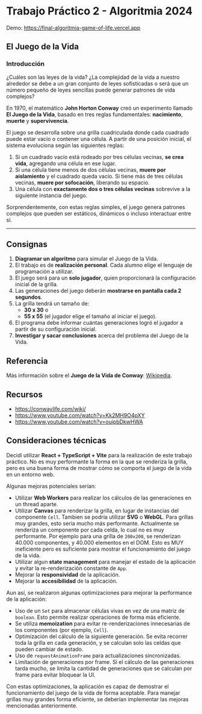 # Trabajo Práctico 2 - Algoritmia 2024

Demo: https://final-algoritmia-game-of-life.vercel.app

## El Juego de la Vida

### Introducción

¿Cuáles son las leyes de la vida? ¿La complejidad de la vida a nuestro alrededor se debe a un gran conjunto de leyes sofisticadas o será que un número pequeño de leyes sencillas puede generar patrones de vida complejos?

En 1970, el matemático **John Horton Conway** creó un experimento llamado **El Juego de la Vida**, basado en tres reglas fundamentales: **nacimiento**, **muerte** y **supervivencia**.

El juego se desarrolla sobre una grilla cuadriculada donde cada cuadrado puede estar vacío o contener una célula. A partir de una posición inicial, el sistema evoluciona según las siguientes reglas:

1. Si un cuadrado vacío está rodeado por tres células vecinas, **se crea vida**, agregando una célula en ese lugar.
2. Si una célula tiene menos de dos células vecinas, **muere por aislamiento** y el cuadrado queda vacío. Si tiene más de tres células vecinas, **muere por sofocación**, liberando su espacio.
3. Una célula con **exactamente dos o tres células vecinas** sobrevive a la siguiente instancia del juego.

Sorprendentemente, con estas reglas simples, el juego genera patrones complejos que pueden ser estáticos, dinámicos o incluso interactuar entre sí.

---

## Consignas

1. **Diagramar un algoritmo** para simular el Juego de la Vida.
2. El trabajo es de **realización personal**. Cada alumno elige el lenguaje de programación a utilizar.
3. El juego será para un **solo jugador**, quien proporcionará la configuración inicial de la grilla.
4. Las generaciones del juego deberán **mostrarse en pantalla cada 2 segundos**.
5. La grilla tendrá un tamaño de:
   - **30 x 30** o
   - **55 x 55** (el jugador elige el tamaño al iniciar el juego).
6. El programa debe informar cuántas generaciones logró el jugador a partir de su configuración inicial.
7. **Investigar y sacar conclusiones** acerca del problema del Juego de la Vida.

## Referencia

Más información sobre el **Juego de la Vida de Conway**: [Wikipedia](https://es.wikipedia.org/wiki/Juego_de_la_vida).

## Recursos

- https://conwaylife.com/wiki/
- https://www.youtube.com/watch?v=Kk2MH9O4pXY
- https://www.youtube.com/watch?v=ouipbDkwHWA

## Consideraciones técnicas

Decidí utilizar **React + TypeScript + Vite** para la realización de este trabajo práctico. No es muy performante la forma en la que se renderiza la grilla, pero es una buena forma de mostrar cómo se comporta el juego de la vida en un entorno web.

Algunas mejoras potenciales serían:

- Utilizar **Web Workers** para realizar los cálculos de las generaciones en un thread aparte.
- Utilizar **Canvas** para renderizar la grilla, en lugar de instancias del componente `Cell`. Tambien se podría utilizar **SVG** o **WebGL**. Para grillas muy grandes, esto sería mucho más performante. Actualmente se renderiza un componente por cada celda, lo cual no es muy performante. Por ejemplo para una grilla de `200x200`, se renderizan 40.000 componentes, y 40.000 elementos en el DOM. Esto es MUY ineficiente pero es suficiente para mostrar el funcionamiento del juego de la vida.
- Utilizar algun **state management** para manejar el estado de la aplicación y evitar la re-renderización constante de `App`.
- Mejorar la **responsividad** de la aplicación.
- Mejorar la **accesibilidad** de la aplicación.

Aun así, se realizaron algunas optimizaciones para mejorar la performance de la aplicación:

- Uso de un `Set` para almacenar células vivas en vez de una matriz de `boolean`. Esto permite realizar operaciones de forma más eficiente.
- Se utiliza **memoization** para evitar re-renderizaciones innecesarias de los componentes (por ejemplo, `Cell`).
- Optimización del cálculo de la siguiente generación. Se evita recorrer toda la grilla en cada generación, y se calculan solo las celdas que pueden cambiar de estado.
- Uso de `requestAnimationFrame` para actualizaciones sincronizadas.
- Limitación de generaciones por frame. Si el cálculo de las generaciones tarda mucho, se limita la cantidad de generaciones que se calculan por frame para evitar bloquear la UI.

Con estas optimizaciones, la aplicación es capaz de demostrar el funcionamiento del juego de la vida de forma aceptable. Para manejar grillas muy grandes forma eficiente, se deberían implementar las mejoras mencionadas anteriormente.